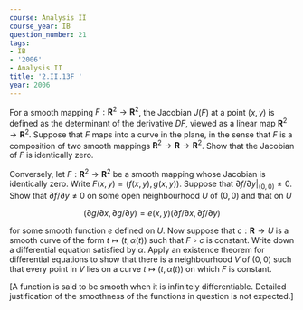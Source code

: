 ```yaml
---
course: Analysis II
course_year: IB
question_number: 21
tags:
- IB
- '2006'
- Analysis II
title: '2.II.13F '
year: 2006
---
```



For a smooth mapping $F: \mathbf{R}^{2} \rightarrow \mathbf{R}^{2}$, the Jacobian $J(F)$ at a point $(x, y)$ is defined as the determinant of the derivative $D F$, viewed as a linear map $\mathbf{R}^{2} \rightarrow \mathbf{R}^{2}$. Suppose that $F$ maps into a curve in the plane, in the sense that $F$ is a composition of two smooth mappings $\mathbf{R}^{2} \rightarrow \mathbf{R} \rightarrow \mathbf{R}^{2}$. Show that the Jacobian of $F$ is identically zero.

Conversely, let $F: \mathbf{R}^{2} \rightarrow \mathbf{R}^{2}$ be a smooth mapping whose Jacobian is identically zero. Write $F(x, y)=(f(x, y), g(x, y))$. Suppose that $\partial f /\left.\partial y\right|_{(0,0)} \neq 0$. Show that $\partial f / \partial y \neq 0$ on some open neighbourhood $U$ of $(0,0)$ and that on $U$

$$(\partial g / \partial x, \partial g / \partial y)=e(x, y)(\partial f / \partial x, \partial f / \partial y)$$

for some smooth function $e$ defined on $U$. Now suppose that $c: \mathbf{R} \rightarrow U$ is a smooth curve of the form $t \mapsto(t, \alpha(t))$ such that $F \circ c$ is constant. Write down a differential equation satisfied by $\alpha$. Apply an existence theorem for differential equations to show that there is a neighbourhood $V$ of $(0,0)$ such that every point in $V$ lies on a curve $t \mapsto(t, \alpha(t))$ on which $F$ is constant.

[A function is said to be smooth when it is infinitely differentiable. Detailed justification of the smoothness of the functions in question is not expected.]
